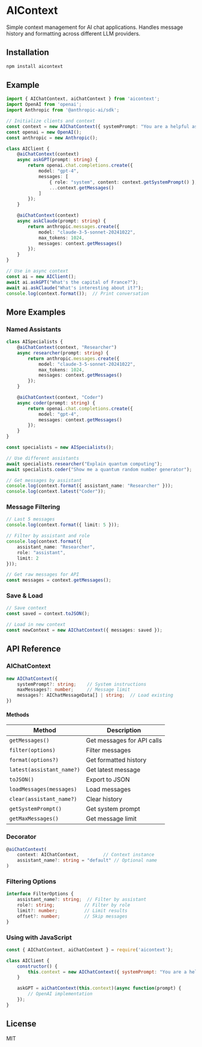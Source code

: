 # AIContext

Simple context management for AI chat applications. Handles message history and formatting across different LLM providers.

## Installation

```bash
npm install aicontext
```

## Example
```typescript
import { AIChatContext, aiChatContext } from 'aicontext';
import OpenAI from 'openai';
import Anthropic from '@anthropic-ai/sdk';

// Initialize clients and context
const context = new AIChatContext({ systemPrompt: "You are a helpful assistant." });
const openai = new OpenAI();
const anthropic = new Anthropic();

class AIClient {
    @aiChatContext(context)
    async askGPT(prompt: string) {
        return openai.chat.completions.create({
            model: "gpt-4",
            messages: [
                { role: "system", content: context.getSystemPrompt() },
                ...context.getMessages()
            ]
        });
    }

    @aiChatContext(context)
    async askClaude(prompt: string) {
        return anthropic.messages.create({
            model: "claude-3-5-sonnet-20241022",
            max_tokens: 1024,
            messages: context.getMessages()
        });
    }
}

// Use in async context
const ai = new AIClient();
await ai.askGPT("What's the capital of France?");
await ai.askClaude("What's interesting about it?");
console.log(context.format());  // Print conversation
```

## More Examples

### Named Assistants
```typescript
class AISpecialists {
    @aiChatContext(context, "Researcher")
    async researcher(prompt: string) {
        return anthropic.messages.create({
            model: "claude-3-5-sonnet-20241022",
            max_tokens: 1024,
            messages: context.getMessages()
        });
    }

    @aiChatContext(context, "Coder")
    async coder(prompt: string) {
        return openai.chat.completions.create({
            model: "gpt-4",
            messages: context.getMessages()
        });
    }
}

const specialists = new AISpecialists();

// Use different assistants
await specialists.researcher("Explain quantum computing");
await specialists.coder("Show me a quantum random number generator");

// Get messages by assistant
console.log(context.format({ assistant_name: "Researcher" }));
console.log(context.latest("Coder"));
```

### Message Filtering
```typescript
// Last 5 messages
console.log(context.format({ limit: 5 }));

// Filter by assistant and role
console.log(context.format({
    assistant_name: "Researcher",
    role: "assistant",
    limit: 2
}));

// Get raw messages for API
const messages = context.getMessages();
```

### Save & Load
```typescript
// Save context
const saved = context.toJSON();

// Load in new context
const newContext = new AIChatContext({ messages: saved });
```

## API Reference

### AIChatContext
```typescript
new AIChatContext({
    systemPrompt?: string;    // System instructions
    maxMessages?: number;     // Message limit
    messages?: AIChatMessageData[] | string;  // Load existing
})
```

#### Methods
| Method | Description |
|--------|-------------|
| `getMessages()` | Get messages for API calls |
| `filter(options)` | Filter messages |
| `format(options?)` | Get formatted history |
| `latest(assistant_name?)` | Get latest message |
| `toJSON()` | Export to JSON |
| `loadMessages(messages)` | Load messages |
| `clear(assistant_name?)` | Clear history |
| `getSystemPrompt()` | Get system prompt |
| `getMaxMessages()` | Get message limit |

### Decorator
```typescript
@aiChatContext(
    context: AIChatContext,         // Context instance
    assistant_name?: string = "default" // Optional name
)
```

### Filtering Options
```typescript
interface FilterOptions {
    assistant_name?: string;  // Filter by assistant
    role?: string;           // Filter by role
    limit?: number;          // Limit results
    offset?: number;         // Skip messages
}
```

### Using with JavaScript
```javascript
const { AIChatContext, aiChatContext } = require('aicontext');

class AIClient {
    constructor() {
        this.context = new AIChatContext({ systemPrompt: "You are a helpful assistant." });
    }

    askGPT = aiChatContext(this.context)(async function(prompt) {
        // OpenAI implementation
    });
}
```

## License

MIT
